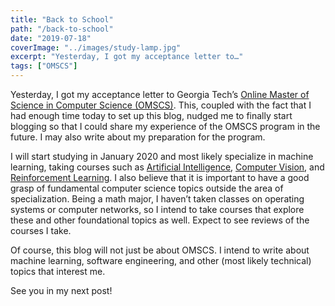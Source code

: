 ```yaml
---
title: "Back to School"
path: "/back-to-school"
date: "2019-07-18"
coverImage: "../images/study-lamp.jpg"
excerpt: "Yesterday, I got my acceptance letter to…"
tags: ["OMSCS"]
---
```


Yesterday, I got my acceptance letter to Georgia Tech’s [Online Master of Science in Computer Science (OMSCS)](http://www.omscs.gatech.edu/). This, coupled with the fact that I had enough time today to set up this blog, nudged me to finally start blogging so that I could share my experience of the OMSCS program in the future. I may also write about my preparation for the program.

I will start studying in January 2020 and most likely specialize in machine learning, taking courses such as [Artificial Intelligence](https://www.omscs.gatech.edu/cs-6601-artificial-intelligence), [Computer Vision](https://www.omscs.gatech.edu/cs-6476-computer-vision), and [Reinforcement Learning](https://www.omscs.gatech.edu/cs-8803-special-topics-reinforcement-learning). I also believe that it is important to have a good grasp of fundamental computer science topics outside the area of specialization. Being a math major, I haven’t taken classes on operating systems or computer networks, so I intend to take courses that explore these and other foundational topics as well. Expect to see reviews of the courses I take.

Of course, this blog will not just be about OMSCS. I intend to write about machine learning, software engineering, and other (most likely technical) topics that interest me.

See you in my next post!
